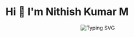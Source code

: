 # Hi 👋 I'm Nithish Kumar M

<p align="center">
  <img src="https://readme-typing-svg.demolab.com?font=Fira+Code&size=24&pause=1000&color=0000FF&center=true&width=700&height=50&lines=I+am+an+Electronics+and+Communication+Student;I+am+learning+Web+Development;I+am+interested+in+Software+Development" alt="Typing SVG"/>
</p>
